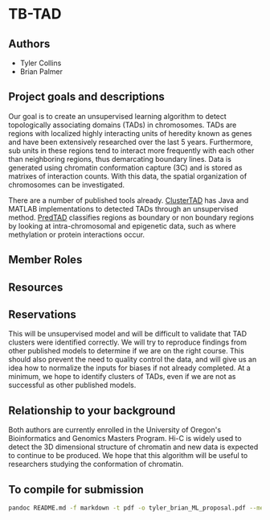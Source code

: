 # TB-TAD

## Authors

* Tyler Collins
* Brian Palmer

## Project goals and descriptions 

Our goal is to create an unsupervised learning algorithm to detect topologically associating domains (TADs) in chromosomes. TADs are regions with localized highly interacting units of heredity known as genes and have been extensively researched over the last 5 years. Furthermore, sub units in these regions tend to interact more frequently with each other than neighboring regions, thus demarcating boundary lines. Data is generated using chromatin conformation capture (3C) and is stored as matrixes of interaction counts. With this data, the spatial organization of chromosomes can be investigated.

There are a number of published tools already. [ClusterTAD](https://github.com/BDM-Lab/ClusterTAD) has Java and MATLAB implementations to detected TADs through an unsupervised method. [PredTAD](https://github.com/jchyr-sbmi/PredTAD) classifies regions as boundary or non boundary regions by looking at intra-chromosomal and epigenetic data, such as where methylation or protein interactions occur. 

## Member Roles



## Resources



## Reservations

This will be unsupervised model and will be difficult to validate that TAD clusters were identified correctly. We will try to reproduce findings from other published models to determine if we are on the right course. This should also prevent the need to quality control the data, and will give us an idea how to normalize the inputs for biases if not already completed. At a minimum, we hope to identify clusters of TADs, even if we are not as successful as other published models.

## Relationship to your background

Both authors are currently enrolled in the University of Oregon's Bioinformatics and Genomics Masters Program. Hi-C is widely used to detect the 3D dimensional structure of chromatin and new data is expected to continue to be produced. We hope that this algorithm will be useful to researchers studying the conformation of chromatin. 

## To compile for submission

```bash
pandoc README.md -f markdown -t pdf -o tyler_brian_ML_proposal.pdf --metadata title="TB-TAD" --metadata author="Tyler Collins, Brian Palmer"
```